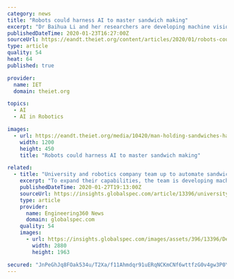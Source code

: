 ```yaml
---
category: news
title: "Robots could harness AI to master sandwich making"
excerpt: "Dr Baihua Li and her researchers are developing machine vision and embedded AI technology for the company’s 'Delta' robots ... such as items being misplaced or missing. Eventually, the robots could make and package sandwiches from start to finish without human intervention, allowing human workers to focus on “higher-value” activities."
publishedDateTime: 2020-01-23T16:27:00Z
sourceUrl: https://eandt.theiet.org/content/articles/2020/01/robots-could-harness-ai-to-master-sandwich-making/
type: article
quality: 54
heat: 64
published: true

provider:
  name: IET
  domain: theiet.org

topics:
  - AI
  - AI in Robotics

images:
  - url: https://eandt.theiet.org/media/10420/man-holding-sandwiches-happily.jpg?crop=0,0.17273888888888889,0,0.3331986111111111&cropmode=percentage&width=1200&height=450&rnd=132242685970000000
    width: 1200
    height: 450
    title: "Robots could harness AI to master sandwich making"

related:
  - title: "University and robotics company team up to automate sandwich-making"
    excerpt: "To expand their capabilities, the team is developing machine vision and embedded AI to enable robot manipulators to distinguish food ingredients ... For instance, a Seattle-based startup is using a robot to prepare pizzas while a series of robots dubbed Tom, Dick and Harry are automating farming."
    publishedDateTime: 2020-01-27T19:13:00Z
    sourceUrl: https://insights.globalspec.com/article/13396/university-and-robotics-company-team-up-to-automate-sandwich-making
    type: article
    provider:
      name: Engineering360 News
      domain: globalspec.com
    quality: 54
    images:
      - url: https://insights.globalspec.com/images/assets/396/13396/Delta.jpg
        width: 2880
        height: 1963

secured: "JnPeGhJq8FOak534u/T2Xa/f11Ahmdqr91uERqNCKmCNf6wttfzG0v4gw3P0Y+OCvc/uuz4jnF82iIYfeHo/FYK8FfZtWmZUpGnKckVnRyABVWlc7VDb9bLZbnYJQ9+MebxEQ06+jo+g1ix52OPDUPe9PU3G/+Jbu8GcKXD2ST6KH2na9SogJGg82UGyK9NgjQ7NOkwt1CiJdpis513TkCum6hJSJqG2eOdZJ+BbIxhNINjtSDyTZiok3B8ZdRKepSjx7Bm6lt90UyoWX6PoB49xNQlvpgHmL44hi5QpL1gKW4ISkMUhEKUmapBMWuSHw45bSz1SJdLyDKbZtX3kzAHEV8WICLUj0216dV6j6ITUp2E1U34RSfSbu9kOB17hz0QoIXBle+vVcwpPx/lNBweqfRoiM8lBPL2GkCmeKhjYXE9ldlnuSaWMceQ2NMdsI7e9EVF3iKqLo2aJiC1F2aFYl5KZ2f5BYz1EtnBDhUk=;UeUhmMF0wnJZJKHEZJCWHw=="
---
```


